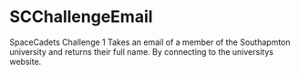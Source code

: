 # SCChallengeEmail
SpaceCadets Challenge 1
Takes an email of a member of the Southapmton university and returns their full name. By connecting to the universitys website.
